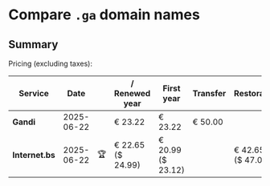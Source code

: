# Compare `.ga` domain names

## Summary

Pricing (excluding taxes):

| Service | Date |  | / Renewed year | First year | Transfer | Restoration |
|--|--|--|--|--|--|--|
| **Gandi** | 2025-06-22 |  | € 23.22 | € 23.22 | € 50.00 |  |
| **Internet.bs** | 2025-06-22 | 🏆 | € 22.65<br>($ 24.99) | € 20.99<br>($ 23.12) |  | € 42.65<br>($ 47.05) |

